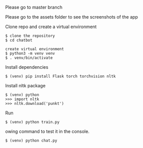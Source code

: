 



Please go to master branch


Please go to the assets folder to see the screenshots of the app 




Clone repo and create a virtual environment
```
$ clone the repository
$ cd chatbot

create virtual environment
$ python3 -m venv venv
$ . venv/bin/activate
```
Install dependencies
```
$ (venv) pip install Flask torch torchvision nltk
```
Install nltk package
```
$ (venv) python
>>> import nltk
>>> nltk.download('punkt')
```

Run
```
$ (venv) python train.py
```
owing command to test it in the console.
```
$ (venv) python chat.py
```

